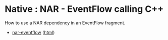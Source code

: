 # Native : NAR - EventFlow calling C++

How to use a NAR dependency in an EventFlow fragment.

* [nar-eventflow](src/site/markdown/index.md) ([html](https://TIBCOSoftware/github.io/tibco-streaming-samples/10.4.0/nativelibrary/nar/nar-eventflow/))
